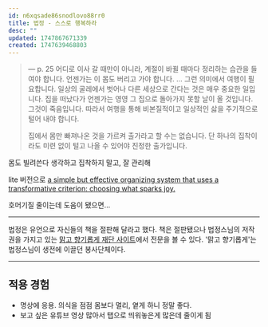 ```yaml
---
id: n6xqsade86snodlovo88rr0
title: 법정 - 스스로 행복하라
desc: ""
updated: 1747867671339
created: 1747639468803
---
```


> — p. 25
> 어디로 이사 갈 때만이 아니라, 계절이 바뀔 때마다 정리하는 습관을 들여야 합니다.
> 언젠가는 이 몸도 버리고 가야 합니다.
> ... 그런 의미에서 여행이 필요합니다. 일상의 굴레에서 벗어나 다른 세상으로 간다는 것은 매우 중요한 일입니다. 집을 떠났다가 언젠가는 영영 그 집으로 돌아가지 못할 날이 올 것입니다. 그것이 죽음입니다. 따라서 여행을 통해 비본질적이고 일상적인 삻을 주기적으로 털어 내야 합니다.
>
> 집에서 몸만 빠져나온 것을 가르켜 출가라고 할 수는 없습니다. 단 하나의 집착이라도 미련 없이 털고 나올 수 있어야 진정한 출가입니다.

몸도 빌려쓴다 생각하고 집착하지 말고, 잘 관리해

lite 버전으로 [a simple but effective organizing system that uses a transformative criterion: choosing what sparks joy.](https://konmari.com/)

호머기질 줄이는데 도움이 됐으면...

---

법정은 유언으로 자신들의 책을 절판해 달라고 했다.
책은 절판됐으나 법정스님의 저작권을 가지고 있는 [맑고 향기롭게 재단 사이트](http://beopjeong.clean94.or.kr/ebook.php)에서 전문을 볼 수 있다. '맑고 향기롭게'는 법정스님이 생전에 이끌던 봉사단체이다.

---

## 적용 경험

- 명상에 응용. 의식을 점점 몸보다 멀리, 옅게 하니 정말 좋다.
- 보고 싶은 유튜브 영상 많아서 탭으로 띄워놓은게 많은데 줄이게 됨
